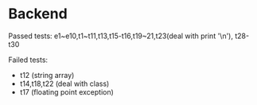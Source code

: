 # Backend

Passed tests: e1~e10,t1~t11,t13,t15-t16,t19~21,t23(deal with print '\n'),
t28-t30

Failed tests: 
* t12 (string array)
* t14,t18,t22 (deal with class)
* t17 (floating point exception)
